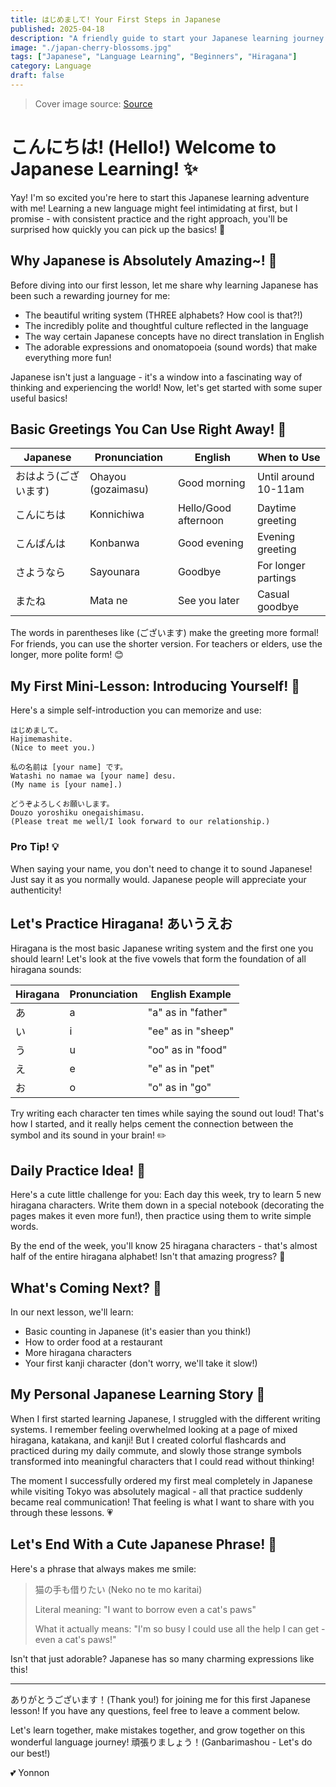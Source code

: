 ```yaml
---
title: はじめまして! Your First Steps in Japanese
published: 2025-04-18
description: "A friendly guide to start your Japanese learning journey with basic greetings and essential phrases."
image: "./japan-cherry-blossoms.jpg"
tags: ["Japanese", "Language Learning", "Beginners", "Hiragana"]
category: Language
draft: false
---
```


> Cover image source: [Source](https://www.pinterest.com/pin/56154326595190873/)

# こんにちは! (Hello!) Welcome to Japanese Learning! ✨

Yay! I'm so excited you're here to start this Japanese learning adventure with me! Learning a new language might feel intimidating at first, but I promise - with consistent practice and the right approach, you'll be surprised how quickly you can pick up the basics! 💖

## Why Japanese is Absolutely Amazing~! 🌸

Before diving into our first lesson, let me share why learning Japanese has been such a rewarding journey for me:

- The beautiful writing system (THREE alphabets? How cool is that?!)
- The incredibly polite and thoughtful culture reflected in the language
- The way certain Japanese concepts have no direct translation in English
- The adorable expressions and onomatopoeia (sound words) that make everything more fun!

Japanese isn't just a language - it's a window into a fascinating way of thinking and experiencing the world! Now, let's get started with some super useful basics!

## Basic Greetings You Can Use Right Away! 🎌

| Japanese | Pronunciation | English | When to Use |
|----------|---------------|---------|------------|
| おはよう(ございます) | Ohayou (gozaimasu) | Good morning | Until around 10-11am |
| こんにちは | Konnichiwa | Hello/Good afternoon | Daytime greeting |
| こんばんは | Konbanwa | Good evening | Evening greeting |
| さようなら | Sayounara | Goodbye | For longer partings |
| またね | Mata ne | See you later | Casual goodbye |

The words in parentheses like (ございます) make the greeting more formal! For friends, you can use the shorter version. For teachers or elders, use the longer, more polite form! 😊

## My First Mini-Lesson: Introducing Yourself! 🌟

Here's a simple self-introduction you can memorize and use:

```
はじめまして。
Hajimemashite.
(Nice to meet you.)

私の名前は [your name] です。
Watashi no namae wa [your name] desu.
(My name is [your name].)

どうぞよろしくお願いします。
Douzo yoroshiku onegaishimasu.
(Please treat me well/I look forward to our relationship.)
```

### Pro Tip! 💡
When saying your name, you don't need to change it to sound Japanese! Just say it as you normally would. Japanese people will appreciate your authenticity!

## Let's Practice Hiragana! あいうえお

Hiragana is the most basic Japanese writing system and the first one you should learn! Let's look at the five vowels that form the foundation of all hiragana sounds:

| Hiragana | Pronunciation | English Example |
|----------|---------------|-----------------|
| あ | a | "a" as in "father" |
| い | i | "ee" as in "sheep" |
| う | u | "oo" as in "food" |
| え | e | "e" as in "pet" |
| お | o | "o" as in "go" |

Try writing each character ten times while saying the sound out loud! That's how I started, and it really helps cement the connection between the symbol and its sound in your brain! ✏️

## Daily Practice Idea! 📝

Here's a cute little challenge for you: Each day this week, try to learn 5 new hiragana characters. Write them down in a special notebook (decorating the pages makes it even more fun!), then practice using them to write simple words.

By the end of the week, you'll know 25 hiragana characters - that's almost half of the entire hiragana alphabet! Isn't that amazing progress? 🌈

## What's Coming Next? 🔮

In our next lesson, we'll learn:
- Basic counting in Japanese (it's easier than you think!)
- How to order food at a restaurant
- More hiragana characters
- Your first kanji character (don't worry, we'll take it slow!)

## My Personal Japanese Learning Story 💭

When I first started learning Japanese, I struggled with the different writing systems. I remember feeling overwhelmed looking at a page of mixed hiragana, katakana, and kanji! But I created colorful flashcards and practiced during my daily commute, and slowly those strange symbols transformed into meaningful characters that I could read without thinking!

The moment I successfully ordered my first meal completely in Japanese while visiting Tokyo was absolutely magical - all that practice suddenly became real communication! That feeling is what I want to share with you through these lessons. 💗

## Let's End With a Cute Japanese Phrase! 🌙

Here's a phrase that always makes me smile:

> 猫の手も借りたい (Neko no te mo karitai)
> 
> Literal meaning: "I want to borrow even a cat's paws"
> 
> What it actually means: "I'm so busy I could use all the help I can get - even a cat's paws!"

Isn't that just adorable? Japanese has so many charming expressions like this!

---

ありがとうございます！(Thank you!) for joining me for this first Japanese lesson! If you have any questions, feel free to leave a comment below. 

Let's learn together, make mistakes together, and grow together on this wonderful language journey! 頑張りましょう！(Ganbarimashou - Let's do our best!)

💕 Yonnon
